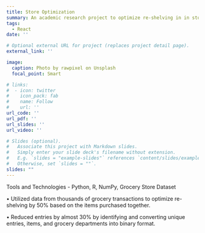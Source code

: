 ```yaml
---
title: Store Optimization
summary: An academic research project to optimize re-shelving in in stores.
tags:
  - React
date: ''

# Optional external URL for project (replaces project detail page).
external_link: ''

image:
  caption: Photo by rawpixel on Unsplash
  focal_point: Smart

# links:
#  - icon: twitter
#    icon_pack: fab
#    name: Follow
#    url: ''
url_code: ''
url_pdf: ''
url_slides: ''
url_video: ''

# Slides (optional).
#   Associate this project with Markdown slides.
#   Simply enter your slide deck's filename without extension.
#   E.g. `slides = "example-slides"` references `content/slides/example-slides.md`.
#   Otherwise, set `slides = ""`.
slides: ""
---
```

Tools and Technologies - Python, R, NumPy, Grocery Store Dataset

• Utilized data from thousands of grocery transactions to optimize re-shelving by 50% based on the items purchased
together.

• Reduced entries by almost 30% by identifying and converting unique entries, items, and grocery departments into
binary format.
